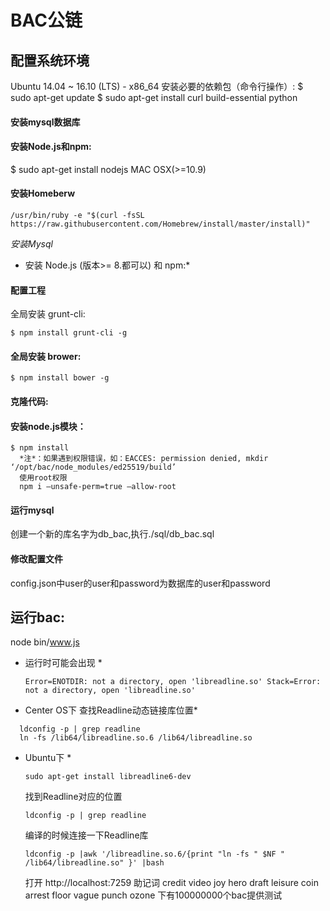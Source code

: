 # BAC公链
## 配置系统环境
Ubuntu 14.04 ~ 16.10 (LTS) - x86_64
安装必要的依赖包（命令行操作）:
  $ sudo apt-get update
  $ sudo apt-get install curl build-essential python

#### 安装mysql数据库

#### 安装Node.js和npm:
  $ sudo apt-get install nodejs
  MAC OSX(>=10.9)

#### 安装Homeberw
  ```
  /usr/bin/ruby -e "$(curl -fsSL https://raw.githubusercontent.com/Homebrew/install/master/install)"
  ```

*安装Mysql*

* 安装 Node.js (版本>= 8.都可以) 和 npm:*

#### 配置工程
  全局安装 grunt-cli:
  ```
  $ npm install grunt-cli -g
  ```
#### 全局安装 brower:
  ```
  $ npm install bower -g
  ```
#### 克隆代码:
#### 安装node.js模块：
```
$ npm install
  *注*：如果遇到权限错误，如：EACCES: permission denied, mkdir ‘/opt/bac/node_modules/ed25519/build’
  使用root权限
  npm i —unsafe-perm=true —allow-root
```
#### 运行mysql
  创建一个新的库名字为db_bac,执行./sql/db_bac.sql
#### 修改配置文件
  config.json中user的user和password为数据库的user和password
## 运行bac:
  node bin/www.js
* 运行时可能会出现 *
  ```
  Error=ENOTDIR: not a directory, open 'libreadline.so' Stack=Error: not a directory, open 'libreadline.so'
  ```
* Center OS下 查找Readline动态链接库位置*
```
  ldconfig -p | grep readline
  ln -fs /lib64/libreadline.so.6 /lib64/libreadline.so
```
* Ubuntu下 *
  ```
  sudo apt-get install libreadline6-dev
  ```
  找到Readline对应的位置
  ```
  ldconfig -p | grep readline
  ```
  编译的时候连接一下Readline库
  ```
  ldconfig -p |awk '/libreadline.so.6/{print "ln -fs " $NF " /lib64/libreadline.so" }' |bash
  ```
  打开 http://localhost:7259
  助记词 credit video joy hero draft leisure coin arrest floor vague punch ozone 下有100000000个bac提供测试
